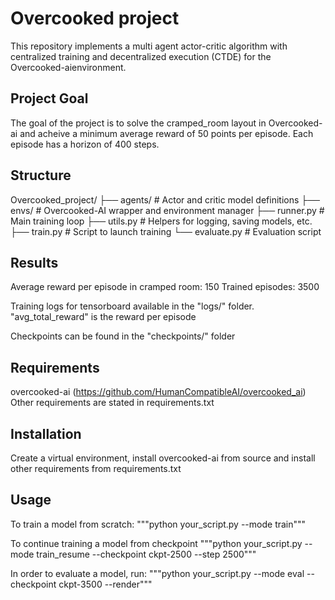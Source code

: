 # Overcooked project

This repository implements a multi agent actor-critic algorithm with centralized training and decentralized execution (CTDE) for the Overcooked-aienvironment.

## Project Goal

The goal of the project is to solve the cramped_room layout in Overcooked-ai and acheive a minimum average reward of 50 points per episode. Each episode has a horizon of 400 steps.

## Structure

Overcooked_project/
├── agents/               # Actor and critic model definitions
├── envs/                 # Overcooked-AI wrapper and environment manager
├── runner.py             # Main training loop
├── utils.py              # Helpers for logging, saving models, etc.
├── train.py              # Script to launch training
└── evaluate.py           # Evaluation script

## Results
Average reward per episode in cramped room: 150
Trained episodes: 3500

Training logs for tensorboard available in the "logs/" folder. "avg_total_reward" is the reward per episode

Checkpoints can be found in the "checkpoints/" folder


## Requirements

overcooked-ai (https://github.com/HumanCompatibleAI/overcooked_ai)
Other requirements are stated in requirements.txt

## Installation

Create a virtual environment, install overcooked-ai from source and install other requirements from requirements.txt

## Usage

To train a model from scratch:
"""python your_script.py --mode train"""

To continue training a model from checkpoint
"""python your_script.py --mode train_resume --checkpoint ckpt-2500 --step 2500"""

In order to evaluate a model, run:
"""python your_script.py --mode eval --checkpoint ckpt-3500 --render"""
